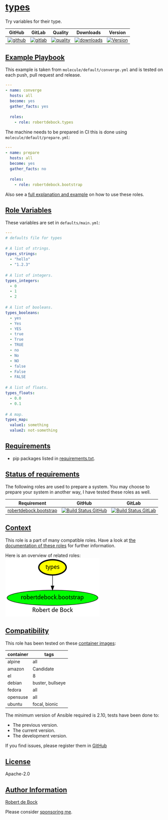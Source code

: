 # [types](#types)

Try variables for their type.

|GitHub|GitLab|Quality|Downloads|Version|
|------|------|-------|---------|-------|
|[![github](https://github.com/robertdebock/ansible-role-types/workflows/Ansible%20Molecule/badge.svg)](https://github.com/robertdebock/ansible-role-types/actions)|[![gitlab](https://gitlab.com/robertdebock/ansible-role-types/badges/master/pipeline.svg)](https://gitlab.com/robertdebock/ansible-role-types)|[![quality](https://img.shields.io/ansible/quality/49564)](https://galaxy.ansible.com/robertdebock/types)|[![downloads](https://img.shields.io/ansible/role/d/49564)](https://galaxy.ansible.com/robertdebock/types)|[![Version](https://img.shields.io/github/release/robertdebock/ansible-role-types.svg)](https://github.com/robertdebock/ansible-role-types/releases/)|

## [Example Playbook](#example-playbook)

This example is taken from `molecule/default/converge.yml` and is tested on each push, pull request and release.
```yaml
---
- name: converge
  hosts: all
  become: yes
  gather_facts: yes

  roles:
    - role: robertdebock.types
```

The machine needs to be prepared in CI this is done using `molecule/default/prepare.yml`:
```yaml
---
- name: prepare
  hosts: all
  become: yes
  gather_facts: no

  roles:
    - role: robertdebock.bootstrap
```

Also see a [full explanation and example](https://robertdebock.nl/how-to-use-these-roles.html) on how to use these roles.

## [Role Variables](#role-variables)

These variables are set in `defaults/main.yml`:
```yaml
---
# defaults file for types

# A list of strings.
types_strings:
  - "hello"
  - "1.2.3"

# A list of integers.
types_integers:
  - 0
  - 1
  - 2

# A list of booleans.
types_booleans:
  - yes
  - Yes
  - YES
  - true
  - True
  - TRUE
  - no
  - No
  - NO
  - false
  - False
  - FALSE

# A list of floats.
types_floats:
  - 0.0
  - 0.1

# A map.
types_map:
  value1: something
  value2: not-something
```

## [Requirements](#requirements)

- pip packages listed in [requirements.txt](https://github.com/robertdebock/ansible-role-types/blob/master/requirements.txt).

## [Status of requirements](#status-of-requirements)

The following roles are used to prepare a system. You may choose to prepare your system in another way, I have tested these roles as well.

| Requirement | GitHub | GitLab |
|-------------|--------|--------|
|[robertdebock.bootstrap](https://galaxy.ansible.com/robertdebock/bootstrap)|[![Build Status GitHub](https://github.com/robertdebock/ansible-role-bootstrap/workflows/Ansible%20Molecule/badge.svg)](https://github.com/robertdebock/ansible-role-bootstrap/actions)|[![Build Status GitLab ](https://gitlab.com/robertdebock/ansible-role-bootstrap/badges/master/pipeline.svg)](https://gitlab.com/robertdebock/ansible-role-bootstrap)|

## [Context](#context)

This role is a part of many compatible roles. Have a look at [the documentation of these roles](https://robertdebock.nl/) for further information.

Here is an overview of related roles:
![dependencies](https://raw.githubusercontent.com/robertdebock/ansible-role-types/png/requirements.png "Dependencies")

## [Compatibility](#compatibility)

This role has been tested on these [container images](https://hub.docker.com/u/robertdebock):

|container|tags|
|---------|----|
|alpine|all|
|amazon|Candidate|
|el|8|
|debian|buster, bullseye|
|fedora|all|
|opensuse|all|
|ubuntu|focal, bionic|

The minimum version of Ansible required is 2.10, tests have been done to:

- The previous version.
- The current version.
- The development version.



If you find issues, please register them in [GitHub](https://github.com/robertdebock/ansible-role-types/issues)

## [License](#license)

Apache-2.0

## [Author Information](#author-information)

[Robert de Bock](https://robertdebock.nl/)

Please consider [sponsoring me](https://github.com/sponsors/robertdebock).
